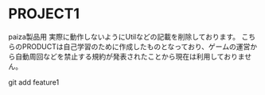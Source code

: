 # PROJECT1
paiza製品用
実際に動作しないようにUtilなどの記載を削除しております。
こちらのPRODUCTは自己学習のために作成したものとなっており、ゲームの運営から自動周回などを禁止する規約が発表されたことから現在は利用しておりません。

git add feature1